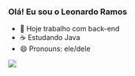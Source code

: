 ### Olá! Eu sou o Leonardo Ramos

- 💼 Hoje trabalho com back-end
- ☕ Estudando Java 
- 😄 Pronouns: ele/dele
  
<picture>
  <a href= "https://github.com/Lramossantos">
  <source
    srcset="https://github-readme-stats.vercel.app/api?username=Lramossantos&show_icons=true&theme=radical"
    media="(prefers-color-scheme: dark)"
  />
  <source
    srcset="https://github-readme-stats.vercel.app/api?username=Lramossantos&show_icons=true"
    media="(prefers-color-scheme: light), (prefers-color-scheme: no-preference)"
  />
  <img src="https://github-readme-stats.vercel.app/api?username=Lramossantos&show_icons=true" />
</picture>



